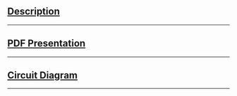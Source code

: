 ## [Description](/alset/v1/description.md)
---
## [PDF Presentation](https://github.com/robert-saramet/alset/blob/alset-v1/docs/presentation/Alset.pdf)
---
## [Circuit Diagram](https://github.com/robert-saramet/alset/blob/alset-v1/docs/schematics/schema.png?raw=true)
---
